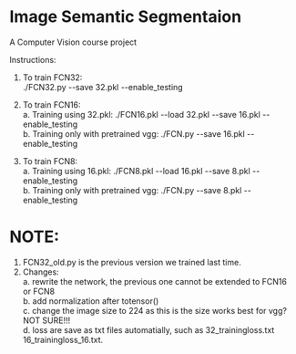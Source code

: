 # Image Semantic Segmentaion		
 A Computer Vision course project		

Instructions:  <br />
1. To train FCN32:<br />
                                          ./FCN32.py --save 32.pkl --enable_testing<br />

2. To train FCN16:  <br />
a. Training using 32.pkl:                 ./FCN16.pkl --load 32.pkl --save 16.pkl --enable_testing<br />
b. Training only with pretrained vgg:     ./FCN.py --save 16.pkl --enable_testing<br />

3. To train FCN8:  <br />
a. Training using 16.pkl:                  ./FCN8.pkl --load 16.pkl --save 8.pkl --enable_testing<br />
b. Training only with pretrained vgg:      ./FCN.py --save 8.pkl --enable_testing<br />


# NOTE: 
1. FCN32_old.py is the previous version we trained last time.<br />
2. Changes:<br />
a. rewrite the network, the previous one cannot be extended to FCN16 or FCN8<br />
b. add normalization after totensor()<br />
c. change the image size to 224 as this is the size works best for vgg? NOT SURE!!!<br />
d. loss are save as txt files automatially, such as 32_trainingloss.txt 16_trainingloss_16.txt.
